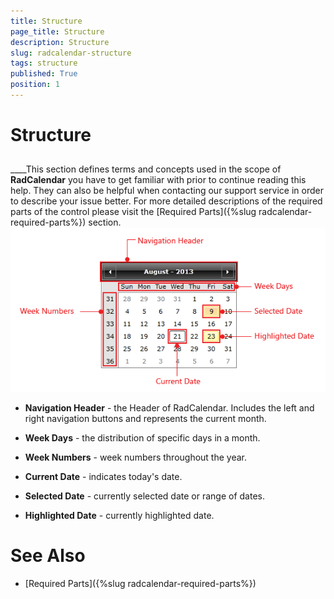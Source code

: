```yaml
---
title: Structure
page_title: Structure
description: Structure
slug: radcalendar-structure
tags: structure
published: True
position: 1
---
```


# Structure



## 

____This section defines terms and concepts used in the scope of __RadCalendar__ you have to get familiar with prior to continue reading this help. They can also be helpful when contacting our support service in order to describe your issue better. For more detailed descriptions of the required parts of the control please visit the [Required Parts]({%slug radcalendar-required-parts%}) section.
        ![Rad Calendar Structure 0](images/RadCalendar_Structure_0.png)

* __Navigation Header__ - the Header of RadCalendar. Includes the left and right navigation buttons and represents the current month.
            

* __Week Days__ - the distribution of specific days in a month.
            

* __Week Numbers__ - week numbers throughout the year.
            

* __Current Date__ - indicates today's date.
            

* __Selected Date__ - currently selected date or range of dates.
            

* __Highlighted Date__ - currently highlighted date.
            

# See Also

 * [Required Parts]({%slug radcalendar-required-parts%})
